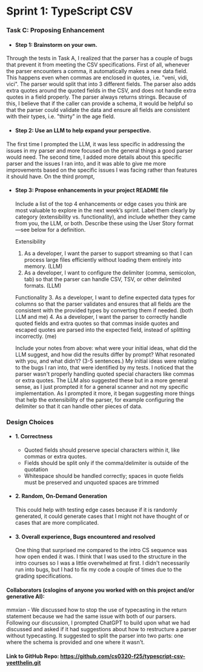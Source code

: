 # Sprint 1: TypeScript CSV

### Task C: Proposing Enhancement

- #### Step 1: Brainstorm on your own.
Through the tests in Task A, I realized that the parser has a couple of bugs that prevent it from meeting the CSV specifications.
First of all, whenever the parser encounters a comma, it automatically makes a new data field. This happens even when commas are enclosed in quotes, i.e. "veni, vidi, vici". The parser would split that into 3 different fields.
The parser also adds extra quotes around the quoted fields in the CSV, and does not handle extra quotes in a field properly. 
The parser always returns strings. Because of this, I believe that if the caller can provide a schema, it would be helpful so that the parser could validate the data and ensure all fields are consistent with their types, i.e. "thirty" in the age field.

- #### Step 2: Use an LLM to help expand your perspective.
The first time I prompted the LLM, it was less specific in addressing the issues in my parser and more focused on the general things a good parser would need. The second time, I added more details about this specific parser and the issues I ran into, and it was able to give me more improvements based on the specific issues I was facing rather than features it should have. On the third prompt, 

- #### Step 3: Propose enhancements in your project README file

    Include a list of the top 4 enhancements or edge cases you think are most valuable to explore in the next week’s sprint. Label them clearly by category (extensibility vs. functionality), and include whether they came from you, the LLM, or both. Describe these using the User Story format—see below for a definition. 

    Extensibility
    1. As a developer, I want the parser to support streaming so that I can process large files efficiently without loading them entirely into memory. (LLM)
    2. As a developer, I want to configure the delimiter (comma, semicolon, tab) so that the parser can handle CSV, TSV, or other delimited formats. (LLM)

    Functionality
    3. As a developer, I want to define expected data types for columns so that the parser validates and ensures that all fields are the consistent with the provided types by converting them if needed. (both LLM and me)
    4. As a developer, I want the parser to correctly handle quoted fields and extra quotes so that commas inside quotes and escaped quotes are parsed into the expected field, instead of splitting incorrectly. (me)

    Include your notes from above: what were your initial ideas, what did the LLM suggest, and how did the results differ by prompt? What resonated with you, and what didn’t? (3-5 sentences.) 
    My initial ideas were relating to the bugs I ran into, that were identified by my tests. I noticed that the parser wasn't properly handling quoted special characters like commas or extra quotes. The LLM also suggested these but in a more general sense, as I just prompted it for a general scanner and not my specific implementation. As I prompted it more, it began suggesting more things that help the extensibility of the parser, for example configuring the delimiter so that it can handle other pieces of data. 
    

### Design Choices

- #### 1. Correctness
    - Quoted fields should preserve special characters within it, like commas or extra quotes.
    - Fields should be split only if the comma/delimiter is outside of the quotation
    - Whitespace should be handled correctly; spaces in quote fields must be preserved and unquoted spaces are trimmed

- #### 2. Random, On-Demand Generation
    This could help with testing edge cases because if it is randomly generated, it could generate cases that I might not have thought of or cases that are more complicated. 

- #### 3. Overall experience, Bugs encountered and resolved
    One thing that surprised me compared to the intro CS sequence was how open ended it was. I think that I was used to the structure in the intro courses so I was a little overwhelmed at first. I didn't necessarily run into bugs, but I had to fix my code a couple of times due to the grading specifications. 

#### Collaborators (cslogins of anyone you worked with on this project and/or generative AI): 
mmxian - We discussed how to stop the use of typecasting in the return statement because we had the same issue with both of our parsers.
Following our discussion, I prompted ChatGPT to build upon what we had discussed and asked if it had suggestions about how to restructure a parser without typecasting. It suggested to split the parser into two parts: one where the schema is provided and one where it wasn't.
#### Link to GitHub Repo: https://github.com/cs0320-f25/typescript-csv-yeetthelin.git
